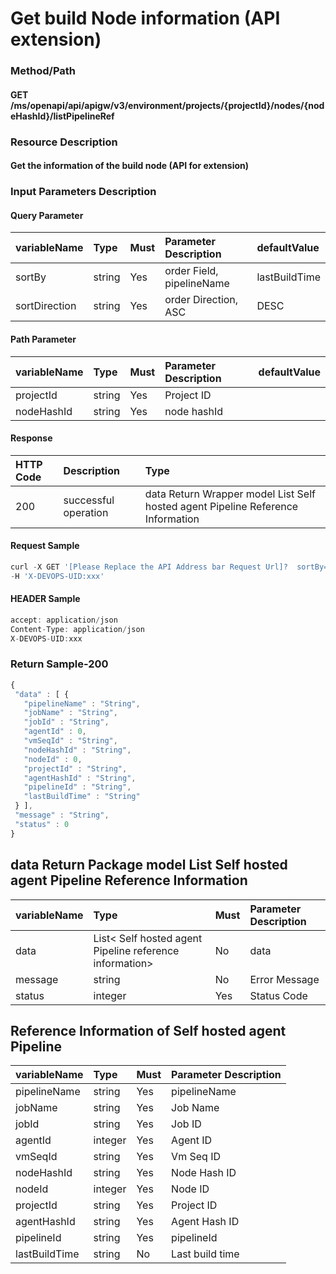  # Get build Node information (API extension) 

 ### Method/Path 

 #### GET  /ms/openapi/api/apigw/v3/environment/projects/{projectId}/nodes/{nodeHashId}/listPipelineRef 

 ### Resource Description 

 #### Get the information of the build node (API for extension) 

 ### Input Parameters Description 

 #### Query Parameter 

 | variableName| Type| Must| Parameter Description| defaultValue| 
 | :--- | :--- | :--- | :--- | :--- | 
 | sortBy | string |Yes| order Field, pipelineName|  lastBuildTime | 
 | sortDirection | string |Yes| order Direction, ASC|  DESC | 

 #### Path Parameter 

 | variableName| Type| Must| Parameter Description| defaultValue| 
 | :--- | :--- | :--- | :--- | :--- | 
 | projectId | string |Yes| Project ID|| 
 | nodeHashId | string |Yes| node hashId|| 

 #### Response 

 | HTTP Code| Description| Type| 
 | :--- | :--- | :--- | 
 | 200 | successful operation |data Return Wrapper model List Self hosted agent Pipeline Reference Information| 

 #### Request Sample 

 ```javascript 
 curl -X GET '[Please Replace the API Address bar Request Url]?  sortBy={sortBy}&amp;sortDirection={sortDirection}' \ 
 -H 'X-DEVOPS-UID:xxx' 
 ``` 

 #### HEADER Sample 

 ```javascript 
 accept: application/json 
 Content-Type: application/json 
 X-DEVOPS-UID:xxx 
 ``` 

 ### Return Sample-200 

 ```javascript 
 { 
  "data" : [ { 
    "pipelineName" : "String", 
    "jobName" : "String", 
    "jobId" : "String", 
    "agentId" : 0, 
    "vmSeqId" : "String", 
    "nodeHashId" : "String", 
    "nodeId" : 0, 
    "projectId" : "String", 
    "agentHashId" : "String", 
    "pipelineId" : "String", 
    "lastBuildTime" : "String" 
  } ], 
  "message" : "String", 
  "status" : 0 
 } 
 ``` 

 ## data Return Package model List Self hosted agent Pipeline Reference Information 

 | variableName| Type| Must| Parameter Description| 
 | :--- | :--- | :--- | :--- | 
 | data |List&lt; Self hosted agent Pipeline reference information&gt;|No| data| 
 | message | string |No| Error Message| 
 | status | integer |Yes| Status Code| 

 ## Reference Information of Self hosted agent Pipeline 

 | variableName| Type| Must| Parameter Description| 
 | :--- | :--- | :--- | :--- | 
 | pipelineName | string |Yes| pipelineName| 
 | jobName | string |Yes|  Job Name | 
 | jobId | string |Yes|  Job ID | 
 | agentId | integer |Yes|  Agent ID | 
 | vmSeqId | string |Yes|  Vm Seq ID | 
 | nodeHashId | string |Yes|  Node Hash ID | 
 | nodeId | integer |Yes|  Node ID | 
 | projectId | string |Yes| Project ID| 
 | agentHashId | string |Yes|  Agent Hash ID | 
 | pipelineId | string |Yes| pipelineId| 
 | lastBuildTime | string |No| Last build time| 